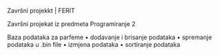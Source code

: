 Završni projekkt | FERIT

Završni projekat iz predmeta Programiranje 2

Baza podataka za parfeme
  • dodavanje i brisanje podataka
  • spremanje podataka u .bin file
  • izmjena podataka
  • sortiranje podataka
